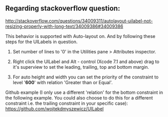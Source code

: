## Regarding stackoverflow question:

http://stackoverflow.com/questions/34009311/autolayout-uilabel-not-resizing-properly-with-long-text/34009386#34009386

This behavior is supported with Auto-layout on. And by following these steps for the UILabels in question.

1. Set number of lines to '0' in the Utilities pane > Attributes inspector.

2. Right click the UILabel and Alt - control (Xcode 7.1 and above) drag to it's superview to set the leading, trailing, top and bottom margin.

3. For auto height and width you can set the priority of the constraint to level '<b>600</b>' with relation 'Greater than or Equal'.

Github example (I only use a different 'relation' for the bottom constraint in the following example. You could also choose to do this for a different constraint i.e. the trailing constraint in your specific case): https://github.com/wojtekdmyszewicz/UILabel
